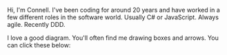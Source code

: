 Hi, I'm Connell. I've been coding for around 20 years and have worked in a few different roles in the software world. Usually C# or JavaScript. Always agile. Recently DDD.

I love a good diagram. You'll often find me drawing boxes and arrows. You can click these below: